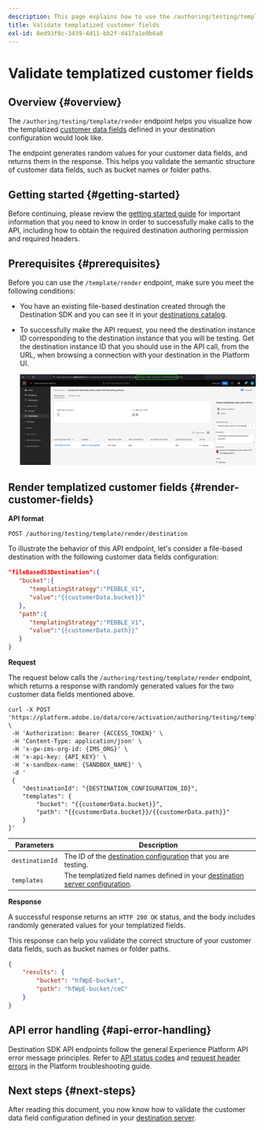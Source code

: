 ```yaml
---
description: This page explains how to use the /authoring/testing/template/render endpoint to visualize how the templatized customer data fields defined in your destination configuration would look like.
title: Validate templatized customer fields
exl-id: 8ed93f0c-3439-4d11-bb2f-d417a1e0b6a8
---
```

# Validate templatized customer fields

## Overview {#overview}

The `/authoring/testing/template/render` endpoint helps you visualize how the templatized [customer data fields](file-based-destination-configuration.md#customer-data-fields) defined in your destination configuration would look like.

The endpoint generates random values for your customer data fields, and returns them in the response. This helps you validate the semantic structure of customer data fields, such as bucket names or folder paths.

## Getting started {#getting-started}

Before continuing, please review the [getting started guide](./getting-started.md) for important information that you need to know in order to successfully make calls to the API, including how to obtain the required destination authoring permission and required headers.

## Prerequisites {#prerequisites}

Before you can use the `/template/render` endpoint, make sure you meet the following conditions:

* You have an existing file-based destination created through the Destination SDK and you can see it in your [destinations catalog](../../../ui/destinations-workspace.md).
* To successfully make the API request, you need the destination instance ID corresponding to the destination instance that you will be testing. Get the destination instance ID that you should use in the API call, from the URL, when browsing a connection with your destination in the Platform UI.

   ![UI image showing how to get destination instance ID from the URL.](assets/get-destination-instance-id.png)

## Render templatized customer fields {#render-customer-fields}

**API format**

```http
POST /authoring/testing/template/render/destination
```

To illustrate the behavior of this API endpoint, let's consider a file-based destination with the following customer data fields configuration:

```json
"fileBasedS3Destination":{
   "bucket":{
      "templatingStrategy":"PEBBLE_V1",
      "value":"{{customerData.bucket}}"
   },
   "path":{
      "templatingStrategy":"PEBBLE_V1",
      "value":"{{customerData.path}}"
   }
}
```

**Request**

The request below calls the `/authoring/testing/template/render` endpoint, which returns a response with randomly generated values for the two customer data fields mentioned above.

```shell
curl -X POST 'https://platform.adobe.io/data/core/activation/authoring/testing/template/render/destination' \
 -H 'Authorization: Bearer {ACCESS_TOKEN}' \
 -H 'Content-Type: application/json' \
 -H 'x-gw-ims-org-id: {IMS_ORG}' \
 -H 'x-api-key: {API_KEY}' \
 -H 'x-sandbox-name: {SANDBOX_NAME}' \
 -d '
 {
    "destinationId": "{DESTINATION_CONFIGURATION_ID}",
    "templates": {
        "bucket": "{{customerData.bucket}}",
        "path": "{{customerData.bucket}}/{{customerData.path}}"
    }
}'
```

| Parameters | Description |
| -------- | ----------- |
| `destinationId` | The ID of the [destination configuration](file-based-destination-configuration.md) that you are testing.| 
| `templates`| The templatized field names defined in your [destination server configuration](server-and-file-configuration.md).|

**Response**

A successful response returns an `HTTP 200 OK` status, and the body includes randomly generated values for your templatized fields.

This response can help you validate the correct structure of your customer data fields, such as bucket names or folder paths.


```json
{
    "results": {
        "bucket": "hfWpE-bucket",
        "path": "hfWpE-bucket/ceC"
    }
}
```

## API error handling {#api-error-handling}

Destination SDK API endpoints follow the general Experience Platform API error message principles. Refer to [API status codes](../../../../landing/troubleshooting.md#api-status-codes) and [request header errors](../../../../landing/troubleshooting.md#request-header-errors) in the Platform troubleshooting guide.

## Next steps {#next-steps}

After reading this document, you now know how to validate the customer data field configuration defined in your [destination server](server-and-file-configuration.md).
